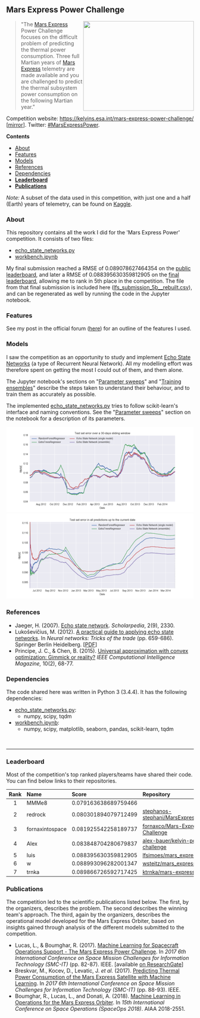 ## Mars Express Power Challenge ##
<a href="https://kelvins.esa.int/mars-express-power-challenge/">
<img align=right width="297" height="240" src="https://upload.wikimedia.org/wikipedia/commons/thumb/9/9d/Mars-express-volcanoes-sm.jpg/594px-Mars-express-volcanoes-sm.jpg"></a>

> "The [Mars Express][Mars_Express] Power Challenge focuses on the difficult problem of predicting the thermal power consumption. Three full Martian years of [Mars Express][Mars_Express] telemetry are made available and you are challenged to predict the thermal subsystem power consumption on the following Martian year."

Competition website: https://kelvins.esa.int/mars-express-power-challenge/ [[mirror][archiveorg]]. Twitter: [#MarsExpressPower][twitter].

**Contents**

 - [About](#about)
 - [Features](#features)
 - [Models](#models)
 - [References](#references)
 - [Dependencies](#dependencies)
 - **[Leaderboard](#leaderboard)**
 - **[Publications](#publications)**


*Note:* A subset of the data used in this competition, with just one and a half (Earth) years of telemetry, can be found on [Kaggle][KaggleMEPHackathon].


### About ###

This repository contains all the work I did for the 'Mars Express Power' competition. It consists of two files:

 * [echo_state_networks.py](echo_state_networks.py)
 * [workbench.ipynb][nb]

My final submission reached a RMSE of 0.089078627464354 on the [public leaderboard][public leaderboard], and later a RMSE of 0.088395630359812905 on the [final leaderboard][final leaderboard], allowing me to rank in 5th place in the competition.
The file from that final submission is included here ([lfs_submission_5b__rebuilt.csv](lfs_submission_5b__rebuilt.csv)), and can be regenerated as well by running the code in the Jupyter notebook.


### Features ###

See my post in the official forum ([here][end_post]) for an outline of the features I used.


### Models ###

I saw the competition as an opportunity to study and implement [Echo State Networks][ESN_schol] (a type of Recurrent Neural Network). All my modelling effort was therefore spent on getting the most I could out of them, and them alone.

The Jupyter notebook's sections on "[Parameter sweeps][nb_params]" and "[Training ensembles][nb_ensem]" describe the steps taken to understand their behaviour, and to train them as accurately as possible.

The implemented [echo_state_networks.py](echo_state_networks.py) tries to follow scikit-learn's interface and naming conventions. See the "[Parameter sweeps][nb_params]" section on the notebook for a description of its parameters.

![Test set error over a 30-days sliding window](plots/error_over_time__testset__per_month.png)
![Test set error in all predictions up to the current date](plots/error_over_time__testset__so_far.png)

### References ###

* Jaeger, H. (2007). [Echo state network][ESN_schol]. *Scholarpedia*, 2(9), 2330.
* Lukoševičius, M. (2012). [A practical guide to applying echo state networks][ESN_guide]. In *Neural networks: Tricks of the trade* (pp. 659-686). Springer Berlin Heidelberg. [[PDF][ESN_guide_PDF]]
* Principe, J. C., & Chen, B. (2015). [Universal approximation with convex optimization: Gimmick or reality?][CULM] *IEEE Computational Intelligence Magazine,* 10(2), 68-77.


### Dependencies ###

The code shared here was written in Python 3 (3.4.4). It has the following dependencies:

 * [echo_state_networks.py](echo_state_networks.py):
   * numpy, scipy, tqdm
 * [workbench.ipynb][nb]:
   * numpy, scipy, matplotlib, seaborn, pandas, scikit-learn, tqdm


&nbsp;
****

### Leaderboard ###

Most of the competition's top ranked players/teams have shared their code. You can find below links to their repositories.

| Rank | Name            | Score                | Repository |
|:----:|:--------------- |:-------------------- |:---------- |
| 1    | MMMe8           | 0.079163638689759466 |            |
| 2    | redrock         | 0.080301894079712499 | [stephanos-stephani/MarsExpressChallenge][repo_2] |
| 3    | fornaxintospace | 0.081925542258189737 | [fornaxco/Mars-Express-Challenge][repo_3] |
| 4    | Alex            | 0.083848704280679837 | [alex-bauer/kelvin-power-challenge][repo_4] |
| 5    | luis            | 0.088395630359812905 | [lfsimoes/mars_express__esn][repo_5] |
| 6    | w               | 0.088993096282001347 | [wsteitz/mars_express][repo_6] |
| 7    | trnka           | 0.089866726592717425 | [ktrnka/mars-express][repo_7] |

[repo_1]: https://?
[repo_2]: https://github.com/stephanos-stephani/MarsExpressChallenge
[repo_3]: https://github.com/fornaxco/Mars-Express-Challenge
[repo_4]: https://github.com/alex-bauer/kelvin-power-challenge
[repo_5]: https://github.com/lfsimoes/mars_express__esn
[repo_6]: https://github.com/wsteitz/mars_express
[repo_7]: https://github.com/ktrnka/mars-express


### Publications ###

The competition led to the scientific publications listed below. The first, by the organizers, describes the problem. The second describes the winning team's approach. The third, again by the organizers, describes the operational model developed for the Mars Express Orbiter, based on insights gained through analysis of the different models submitted to the competition.

* Lucas, L., & Boumghar, R. (2017). [Machine Learning for Spacecraft Operations Support - The Mars Express Power Challenge][pub1]. In *2017 6th International Conference on Space Mission Challenges for Information Technology (SMC-IT)* (pp. 82-87). IEEE. [available [on ResearchGate][pub1_rg]]
* Breskvar, M., Kocev, D., Levatic, J. *et al.* (2017). [Predicting Thermal Power Consumption of the Mars Express Satellite with Machine Learning][pub2]. In *2017 6th International Conference on Space Mission Challenges for Information Technology (SMC-IT)* (pp. 88-93). IEEE.
* Boumghar, R., Lucas, L., and Donati, A. (2018). [Machine Learning in Operations for the Mars Express Orbiter][pub3]. In *15th International Conference on Space Operations (SpaceOps 2018)*. AIAA 2018-2551.



[Mars_Express]: https://en.wikipedia.org/wiki/Mars_Express
[public leaderboard]: https://kelvins.esa.int/mars-express-power-challenge/leaderboard/
[final leaderboard]: https://kelvins.esa.int/mars-express-power-challenge/results/

[end_post]: https://kelvins.esa.int/mars-express-power-challenge/discussion/110/#c115

[ESN_schol]: http://www.scholarpedia.org/article/Echo_state_network
[ESN_guide]: http://dx.doi.org/10.1007/978-3-642-35289-8_36
[ESN_guide_PDF]: https://web.archive.org/web/20170810142337/http://minds.jacobs-university.de/sites/default/files/uploads/papers/PracticalESN.pdf
[CULM]: http://dx.doi.org/10.1109/MCI.2015.2405352

[nb]: http://nbviewer.jupyter.org/github/lfsimoes/mars_express__esn/blob/master/workbench.ipynb
[nb_params]: http://nbviewer.jupyter.org/github/lfsimoes/mars_express__esn/blob/master/workbench.ipynb#Parameter-sweep
[nb_ensem]: http://nbviewer.jupyter.org/github/lfsimoes/mars_express__esn/blob/master/workbench.ipynb#Training-ensembles


[archiveorg]: https://web.archive.org/web/https://kelvins.esa.int/mars-express-power-challenge/
[twitter]: https://twitter.com/hashtag/MarsExpressPower
[KaggleMEPHackathon]: https://www.kaggle.com/c/mars-express-power-hackathon/

[pub1]: https://doi.org/10.1109/SMC-IT.2017.21
[pub1_rg]: https://www.researchgate.net/publication/321081233_Machine_Learning_for_Spacecraft_Operations_Support_-_The_Mars_Express_Power_Challenge
[pub2]: https://doi.org/10.1109/SMC-IT.2017.22
[pub3]: https://doi.org/10.2514/6.2018-2551

